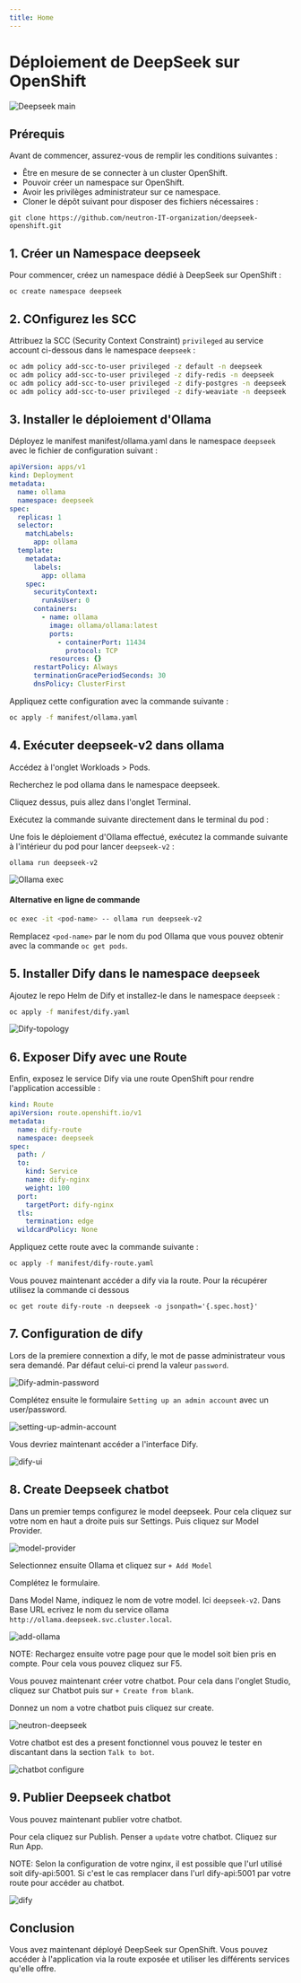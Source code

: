 ```yaml
---
title: Home
---
```


# Déploiement de DeepSeek sur OpenShift

![Deepseek main](./images/deepseek-main.png)

## Prérequis

Avant de commencer, assurez-vous de remplir les conditions suivantes :

- Être en mesure de se connecter à un cluster OpenShift.
- Pouvoir créer un namespace sur OpenShift.
- Avoir les privilèges administrateur sur ce namespace.
- Cloner le dépôt suivant pour disposer des fichiers nécessaires :

```shell
git clone https://github.com/neutron-IT-organization/deepseek-openshift.git
```

## 1. Créer un Namespace deepseek

Pour commencer, créez un namespace dédié à DeepSeek sur OpenShift :

```shell
oc create namespace deepseek
```

## 2. COnfigurez les SCC 

Attribuez la SCC (Security Context Constraint) `privileged` au service account ci-dessous dans le namespace `deepseek` :

```bash
oc adm policy add-scc-to-user privileged -z default -n deepseek
oc adm policy add-scc-to-user privileged -z dify-redis -n deepseek
oc adm policy add-scc-to-user privileged -z dify-postgres -n deepseek
oc adm policy add-scc-to-user privileged -z dify-weaviate -n deepseek
```

## 3. Installer le déploiement d'Ollama



Déployez le manifest manifest/ollama.yaml dans le namespace `deepseek` avec le fichier de configuration suivant :

```yaml
apiVersion: apps/v1
kind: Deployment
metadata:
  name: ollama
  namespace: deepseek
spec:
  replicas: 1
  selector:
    matchLabels:
      app: ollama
  template:
    metadata:
      labels:
        app: ollama
    spec:
      securityContext:
        runAsUser: 0
      containers:
        - name: ollama
          image: ollama/ollama:latest
          ports:
            - containerPort: 11434
              protocol: TCP
          resources: {}
      restartPolicy: Always
      terminationGracePeriodSeconds: 30
      dnsPolicy: ClusterFirst
```

Appliquez cette configuration avec la commande suivante :

```bash
oc apply -f manifest/ollama.yaml
```

## 4. Exécuter deepseek-v2 dans ollama


Accédez à l'onglet Workloads > Pods.

Recherchez le pod ollama dans le namespace deepseek.

Cliquez dessus, puis allez dans l'onglet Terminal.

Exécutez la commande suivante directement dans le terminal du pod :

Une fois le déploiement d'Ollama effectué, exécutez la commande suivante à l'intérieur du pod pour lancer `deepseek-v2` :

```shell
ollama run deepseek-v2
```

![Ollama exec](./images/ollama-exec.png)

#### Alternative en ligne de commande

```bash
oc exec -it <pod-name> -- ollama run deepseek-v2
```

Remplacez `<pod-name>` par le nom du pod Ollama que vous pouvez obtenir avec la commande `oc get pods`.

## 5. Installer Dify dans le namespace `deepseek`

Ajoutez le repo Helm de Dify et installez-le dans le namespace `deepseek` :

```bash
oc apply -f manifest/dify.yaml
```

![Dify-topology](./images/dify-topology.png)

## 6. Exposer Dify avec une Route

Enfin, exposez le service Dify via une route OpenShift pour rendre l'application accessible :

```yaml
kind: Route
apiVersion: route.openshift.io/v1
metadata:
  name: dify-route
  namespace: deepseek
spec:
  path: /
  to:
    kind: Service
    name: dify-nginx
    weight: 100
  port:
    targetPort: dify-nginx
  tls:
    termination: edge
  wildcardPolicy: None
```

Appliquez cette route avec la commande suivante :

```bash
oc apply -f manifest/dify-route.yaml
```

Vous pouvez maintenant accéder a dify via la route. Pour la récupérer utilisez la commande ci dessous 

```shell
oc get route dify-route -n deepseek -o jsonpath='{.spec.host}'
```

## 7. Configuration de dify

Lors de la premiere connextion a dify, le mot de passe administrateur vous sera demandé. Par défaut celui-ci prend la valeur ```password```.

![Dify-admin-password](./images/admin-password.png)

Complétez ensuite le formulaire ```Setting up an admin account``` avec un user/password.

![setting-up-admin-account](./images/setting-up-admin-account.png)

Vous devriez maintenant accéder a l'interface Dify.

![dify-ui](./images/dify-ui.png)

## 8. Create Deepseek chatbot

Dans un premier temps configurez le model deepseek. Pour cela cliquez sur votre nom en haut a droite puis sur Settings. Puis cliquez sur Model Provider.

![model-provider](./images/model-provider.png)

Selectionnez ensuite Ollama et cliquez sur ```+ Add Model```

Complétez le formulaire.

Dans Model Name, indiquez le nom de votre model. Ici ```deepseek-v2```. Dans Base URL ecrivez le nom du service ollama ```http://ollama.deepseek.svc.cluster.local```.

![add-ollama](./images/add-ollama.png)

NOTE: Rechargez ensuite votre page pour que le model soit bien pris en compte. Pour cela vous pouvez cliquez sur F5.


Vous pouvez maintenant créer votre chatbot. Pour cela dans l'onglet Studio, cliquez sur Chatbot puis sur ```+ Create from blank```.

Donnez un nom a votre chatbot puis cliquez sur create.

![neutron-deepseek](./images/neutron-deepseek.png)

Votre chatbot est des a present fonctionnel vous pouvez le tester en discantant dans la section ```Talk to bot```.

![chatbot configure](./images/chatbot-configure.png)


## 9. Publier Deepseek chatbot

Vous pouvez maintenant publier votre chatbot.

Pour cela cliquez sur Publish. Penser a ```update``` votre chatbot. Cliquez sur Run App. 

NOTE: Selon la configuration de votre nginx, il est possible que l'url utilisé soit dify-api:5001. Si c'est le cas remplacer dans l'url dify-api:5001 par votre route pour accéder au chatbot.

![dify](./images/dify-chatbot.png)


## Conclusion

Vous avez maintenant déployé DeepSeek sur OpenShift. Vous pouvez accéder à l'application via la route exposée et utiliser les différents services qu'elle offre.

